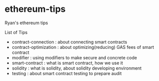# ethereum-tips
Ryan's ethereum tips

List of Tips
  - contract-connection : about connecting smart contracts
  - contract-optimization : about optimizing(reducing) GAS fees of smart contract
  - modifier : using modifiers to make secure and concrete code
  - smart-contract : what is smart contract, how we use it
  - solidity : what is solidity, about solidity developing environment
  - testing : about smart contract testing to prepare audit